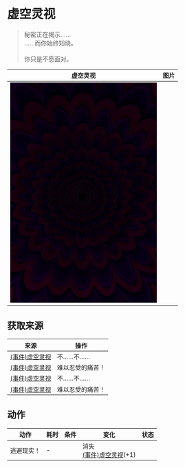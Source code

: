 # 虚空灵视  
> 秘密正在揭示……<br>……而你始终知晓。<br><br>你只是不愿面对。  
  
  虚空灵视  |   图片   
 ----  |  ----:   
   |  ![](Sprite/Void.png)   
  
## 获取来源  
来源  |  操作  
----  |  ----  
[(事件)虚空灵视](Event_SpiritsEverywhere1c.md)  |  不……不……  
[(事件)虚空灵视](Event_SpiritsEverywhere1d.md)  |  难以忍受的痛苦！  
[(事件)虚空灵视](Event_VoidExperience1c.md)  |  不……不……  
[(事件)虚空灵视](Event_VoidExperience1d.md)  |  难以忍受的痛苦！  
## 动作  
动作  |  耗时  |  条件  |  变化  |  状态  
----  |  ----  |  ----  |  ----  |  ----  
逃避现实！<br>  |  -  |    |  消失<br>[(事件)虚空灵视](Event_VoidExperience1f.md)(+1)<br>  |    
